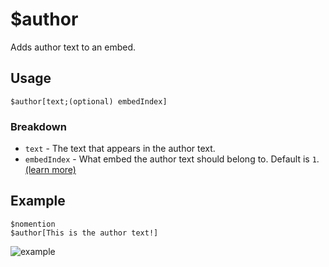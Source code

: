 # $author
Adds author text to an embed.

## Usage
```
$author[text;(optional) embedIndex]
```

### Breakdown
- `text` - The text that appears in the author text.
- `embedIndex` - What embed the author text should belong to. Default is `1`. [(learn more)](/src/resources/embedIndexes.md)

## Example
```
$nomention
$author[This is the author text!]
```
![example](https://user-images.githubusercontent.com/69215413/119855770-32d98500-bee0-11eb-830c-bfb8b65fac7f.png)
